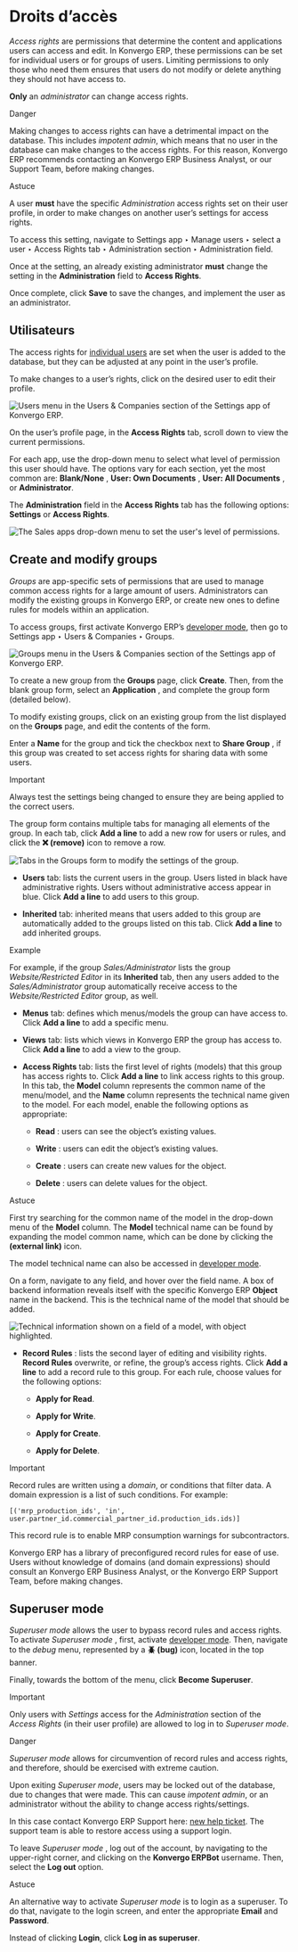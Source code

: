 # Droits d’accès

_Access rights_ are permissions that determine the content and applications
users can access and edit. In Konvergo ERP, these permissions can be set for
individual users or for groups of users. Limiting permissions to only those
who need them ensures that users do not modify or delete anything they should
not have access to.

**Only** an _administrator_ can change access rights.

<div class="alert alert-danger">
<p class="alert-title">
Danger</p><p>Making changes to access rights can have a detrimental impact on the database. This includes
<em>impotent admin</em>, which means that no user in the database can make changes to the access rights.
For this reason, Konvergo ERP recommends contacting an Konvergo ERP Business Analyst, or our Support Team, before
making changes.</p>
</div> <div class="alert alert-info">
<p class="alert-title">
Astuce</p><p>A user <b>must</b> have the specific <em>Administration</em> access rights set on their user profile, in
order to make changes on another user’s settings for access rights.</p>
<p>To access this setting, navigate to Settings app ‣ Manage users ‣ select a
user ‣ Access Rights tab ‣ Administration section ‣ Administration field.</p>
<p>Once at the setting, an already existing administrator <b>must</b> change the setting in the
<b>Administration</b> field to <b>Access Rights</b>.</p>
<p>Once complete, click <b>Save</b> to save the changes, and implement the user as an
administrator.</p>
</div>

## Utilisateurs

The access rights for [individual users](../users#users-add-individual)
are set when the user is added to the database, but they can be adjusted at
any point in the user’s profile.

To make changes to a user’s rights, click on the desired user to edit their
profile.

![Users menu in the Users & Companies section of the Settings app of
Konvergo ERP.](../../../_images/navigate-to-users-menu.png)

On the user’s profile page, in the **Access Rights** tab, scroll down to view
the current permissions.

For each app, use the drop-down menu to select what level of permission this
user should have. The options vary for each section, yet the most common are:
**Blank/None** , **User: Own Documents** , **User: All Documents** , or
**Administrator**.

The **Administration** field in the **Access Rights** tab has the following
options: **Settings** or **Access Rights**.

![The Sales apps drop-down menu to set the user's level of
permissions.](../../../_images/user-permissions-dropdown-menu.png)

## Create and modify groups

_Groups_ are app-specific sets of permissions that are used to manage common
access rights for a large amount of users. Administrators can modify the
existing groups in Konvergo ERP, or create new ones to define rules for models within
an application.

To access groups, first activate Konvergo ERP’s [developer
mode](../developer_mode#developer-mode), then go to Settings app ‣ Users
& Companies ‣ Groups.

![Groups menu in the Users & Companies section of the Settings app of
Konvergo ERP.](../../../_images/click-users-and-companies.png)

To create a new group from the **Groups** page, click **Create**. Then, from
the blank group form, select an **Application** , and complete the group form
(detailed below).

To modify existing groups, click on an existing group from the list displayed
on the **Groups** page, and edit the contents of the form.

Enter a **Name** for the group and tick the checkbox next to **Share Group** ,
if this group was created to set access rights for sharing data with some
users.

<div class="alert alert-warning">
<p class="alert-title">
Important</p><p>Always test the settings being changed to ensure they are being applied to the correct users.</p>
</div>

The group form contains multiple tabs for managing all elements of the group.
In each tab, click **Add a line** to add a new row for users or rules, and
click the **❌ (remove)** icon to remove a row.

![Tabs in the Groups form to modify the settings of the
group.](../../../_images/groups-form.png)

  * **Users** tab: lists the current users in the group. Users listed in black have administrative rights. Users without administrative access appear in blue. Click **Add a line** to add users to this group.

  * **Inherited** tab: inherited means that users added to this group are automatically added to the groups listed on this tab. Click **Add a line** to add inherited groups.

<div class="alert alert-success">
<p class="alert-title">
Example</p><p>For example, if the group <em>Sales/Administrator</em> lists the group <em>Website/Restricted Editor</em> in
its <b>Inherited</b> tab, then any users added to the <em>Sales/Administrator</em> group
automatically receive access to the <em>Website/Restricted Editor</em> group, as well.</p>
</div>

  * **Menus** tab: defines which menus/models the group can have access to. Click **Add a line** to add a specific menu.

  * **Views** tab: lists which views in Konvergo ERP the group has access to. Click **Add a line** to add a view to the group.

  * **Access Rights** tab: lists the first level of rights (models) that this group has access rights to. Click **Add a line** to link access rights to this group. In this tab, the **Model** column represents the common name of the menu/model, and the **Name** column represents the technical name given to the model. For each model, enable the following options as appropriate:

    * **Read** : users can see the object’s existing values.

    * **Write** : users can edit the object’s existing values.

    * **Create** : users can create new values for the object.

    * **Delete** : users can delete values for the object.

<div class="alert alert-info">
<p class="alert-title">
Astuce</p><p>First try searching for the common name of the model in the drop-down menu of the
<b>Model</b> column. The <b>Model</b> technical name can be found by expanding the
model common name, which can be done by clicking the <b>(external link)</b> icon.</p>
<p>The model technical name can also be accessed in <a href="../developer_mode#developer-mode"><span class="std std-ref">developer mode</span></a>.</p>
<p>On a form, navigate to any field, and hover over the field name. A box of backend information
reveals itself with the specific Konvergo ERP <b>Object</b> name in the backend. This is the
technical name of the model that should be added.</p>
<img alt="Technical information shown on a field of a model, with object highlighted." class="align-center" src="../../../_images/technical-info.png"/>
</div>

  * **Record Rules** : lists the second layer of editing and visibility rights. **Record Rules** overwrite, or refine, the group’s access rights. Click **Add a line** to add a record rule to this group. For each rule, choose values for the following options:

    * **Apply for Read**.

    * **Apply for Write**.

    * **Apply for Create**.

    * **Apply for Delete**.

<div class="alert alert-warning">
<p class="alert-title">
Important</p><p>Record rules are written using a <em>domain</em>, or conditions that filter data. A domain expression
is a list of such conditions. For example:</p>
<p><code>[('mrp_production_ids', 'in', user.partner_id.commercial_partner_id.production_ids.ids)]</code></p>
<p>This record rule is to enable MRP consumption warnings for subcontractors.</p>
<p>Konvergo ERP has a library of preconfigured record rules for ease of use. Users without knowledge of
domains (and domain expressions) should consult an Konvergo ERP Business Analyst, or the Konvergo ERP Support
Team, before making changes.</p>
</div>

## Superuser mode

_Superuser mode_ allows the user to bypass record rules and access rights. To
activate _Superuser mode_ , first, activate [developer
mode](../developer_mode#developer-mode). Then, navigate to the _debug_
menu, represented by a **🪲 (bug)** icon, located in the top banner.

Finally, towards the bottom of the menu, click **Become Superuser**.

<div class="alert alert-warning">
<p class="alert-title">
Important</p><p>Only users with <em>Settings</em> access for the <em>Administration</em> section of the <em>Access Rights</em> (in
their user profile) are allowed to log in to <em>Superuser mode</em>.</p>
</div> <div class="alert alert-danger">
<p class="alert-title">
Danger</p><p><em>Superuser mode</em> allows for circumvention of record rules and access rights, and therefore,
should be exercised with extreme caution.</p>
<p>Upon exiting <em>Superuser mode</em>, users may be locked out of the database, due to changes that were
made. This can cause <em>impotent admin</em>, or an administrator without the ability to change access
rights/settings.</p>
<p>In this case contact Konvergo ERP Support here: <a href="https://www.odoo.com/help">new help ticket</a>. The
support team is able to restore access using a support login.</p>
</div>

To leave _Superuser mode_ , log out of the account, by navigating to the
upper-right corner, and clicking on the **Konvergo ERPBot** username. Then, select the
**Log out** option.

<div class="alert alert-info">
<p class="alert-title">
Astuce</p><p>An alternative way to activate <em>Superuser mode</em> is to login as a superuser. To do that, navigate
to the login screen, and enter the appropriate <b>Email</b> and <b>Password</b>.</p>
<p>Instead of clicking <b>Login</b>, click <b>Log in as superuser</b>.</p>
</div>

